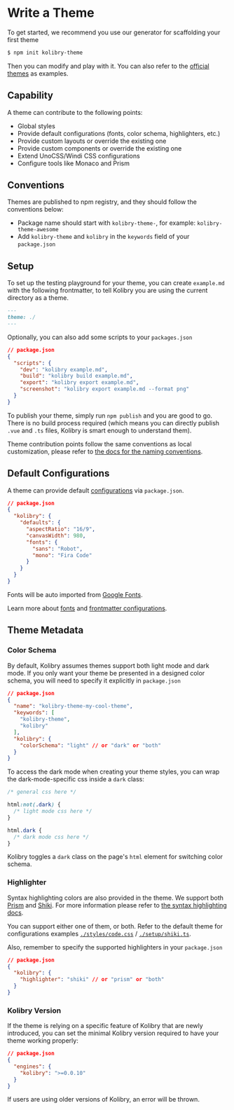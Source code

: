 # Write a Theme

To get started, we recommend you use our generator for scaffolding your first theme

```bash
$ npm init kolibry-theme
```

Then you can modify and play with it. You can also refer to the [official themes](/themes/gallery) as examples.

## Capability

A theme can contribute to the following points:

- Global styles
- Provide default configurations (fonts, color schema, highlighters, etc.)
- Provide custom layouts or override the existing one
- Provide custom components or override the existing one
- Extend UnoCSS/Windi CSS configurations
- Configure tools like Monaco and Prism

## Conventions

Themes are published to npm registry, and they should follow the conventions below:

- Package name should start with `kolibry-theme-`, for example: `kolibry-theme-awesome`
- Add `kolibry-theme` and `kolibry` in the `keywords` field of your `package.json`

## Setup

To set up the testing playground for your theme, you can create `example.md` with the following frontmatter, to tell Kolibry you are using the current directory as a theme.

```md
---
theme: ./
---
```

Optionally, you can also add some scripts to your `packages.json`

```json
// package.json
{
  "scripts": {
    "dev": "kolibry example.md",
    "build": "kolibry build example.md",
    "export": "kolibry export example.md",
    "screenshot": "kolibry export example.md --format png"
  }
}
```

To publish your theme, simply run `npm publish` and you are good to go. There is no build process required (which means you can directly publish `.vue` and `.ts` files, Kolibry is smart enough to understand them).

Theme contribution points follow the same conventions as local customization, please refer to [the docs for the naming conventions](/custom/). 

## Default Configurations

A theme can provide default [configurations](/custom/#frontmatter-configures) via `package.json`.

```json
// package.json
{
  "kolibry": {
    "defaults": {
      "aspectRatio": "16/9",
      "canvasWidth": 980,
      "fonts": {
        "sans": "Robot",
        "mono": "Fira Code"
      }
    }
  }
}
```

Fonts will be auto imported from [Google Fonts](https://fonts.google.com/).

Learn more about [fonts](/custom/fonts) and [frontmatter configurations](/custom/#frontmatter-configures).

## Theme Metadata

### Color Schema

By default, Kolibry assumes themes support both light mode and dark mode. If you only want your theme be presented in a designed color schema, you will need to specify it explicitly in `package.json`

```json
// package.json
{
  "name": "kolibry-theme-my-cool-theme",
  "keywords": [
    "kolibry-theme",
    "kolibry"
  ],
  "kolibry": {
    "colorSchema": "light" // or "dark" or "both"
  }
}
```

To access the dark mode when creating your theme styles, you can wrap the dark-mode-specific css inside a `dark` class:

```css
/* general css here */

html:not(.dark) {
  /* light mode css here */
}

html.dark {
  /* dark mode css here */
}
```

Kolibry toggles a `dark` class on the page's `html` element for switching color schema.

### Highlighter

Syntax highlighting colors are also provided in the theme. We support both [Prism](https://prismjs.com/) and [Shiki](https://github.com/shikijs/shiki). For more information please refer to [the syntax highlighting docs](/custom/highlighters).

You can support either one of them, or both. Refer to the default theme for configurations examples [`./styles/code.css`](https://github.com/kolibryjs/kolibry/blob/main/packages/create-theme/template/styles/code.css) / [`./setup/shiki.ts`](https://github.com/kolibryjs/kolibry/blob/main/packages/create-theme/template/setup/shiki.ts).

Also, remember to specify the supported highlighters in your `package.json`

```json
// package.json
{
  "kolibry": {
    "highlighter": "shiki" // or "prism" or "both"
  }
}
```

### Kolibry Version

If the theme is relying on a specific feature of Kolibry that are newly introduced, you can set the minimal Kolibry version required to have your theme working properly:

```json
// package.json
{
  "engines": {
    "kolibry": ">=0.0.10"
  }
}
```

If users are using older versions of Kolibry, an error will be thrown.
